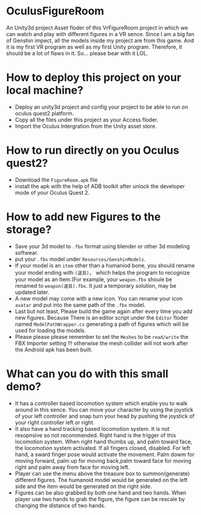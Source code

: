# OculusFigureRoom
 An Unity3d project Asset floder of this VrFigureRoom project in which we can watch and play with different figures in a VR sence. Since I am a big fan of Genshin impect, all the models inside my project are from this game. And it is my first VR program as well as my first Unity program. Therefore, it should be a lot of flaws in it. So... please bear with it LOL.
# How to deploy this project on your local machine?
-  Deploy an unity3d project and config your project to be able to run on oculus quest2 platform. 
-  Copy all the files under this project as your Access floder.
-  Import the Oculus Intergration from the Unity asset store. 
# How to run directly on you Oculus quest2?
-  Download the `FigureRoom.apk` file 
-  install the apk with the help of ADB toolkit after unlock the developer mode of your Oculus Quest 2.
# How to add new Figures to the storage?
- Save your 3d model to `.fbx` format using blender or other 3d modeling softwear.
- put your `.fbx` model under `Resources/GenshinModels`.
- If your model is an `item` other than a humaniod bone, you should rename your model ending with `(道具)`， which helps the program to recognize your model as an Item.(For example, your `weapon.fbx` shoule be renamed to `weapon(道具).fbx`. It just a temporary solution, may be updated later.
- A new model may come with a new icon. You can rename your icon `avatar` and put into the same path of the `.fbx` model.
- Last but not least, Please build the game again after every time you add new figures. Because There is an editor script under the `Editor` floder named `ModelPathWrapper.cs` generating a path of figures which will be used for loading the models.
- Please please please remember to set the `Meshes` to be `read/write` the FBX Importer setting !!! otherwise the mesh collider will not work after the Android apk has been built.
# What can you do with this small demo?
- It has a controller based locomotion system which enable you to walk around in this sence. You can move your character by using the joystick of your left controller and snap turn your head by pushing the joystick of your right controller left or right.
- It also have a hand tracking based locomotion system. It is not resopnsive so not recommended. Right hand is the trigger of this locomotion system. When right hand thumbs up, and palm toward face, the locomotion system activated. If all fingers closed, disabled. For left hand, a sward finger pose would activate the movement. Palm dowm for moving forward, palm up for moving back,palm toward face for moving right and palm away from face for moving left.
- Player can use the menu above the treasure box to summon(generate) different figures. The humanoid model would be generated on the left side and the item would be generated on the right side. 
- Figures can be also grabbed by both one hand and two hands. When player use two hands to grab the figure, the figure can be rescale by changing the distance of two hands.
